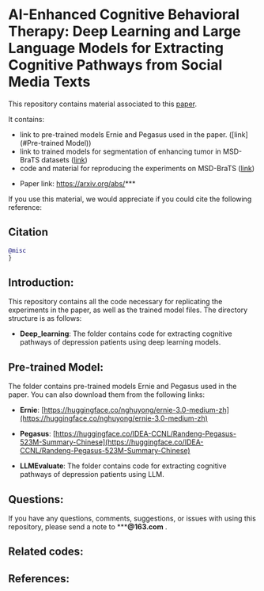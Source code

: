 # AI-Enhanced Cognitive Behavioral Therapy: Deep Learning and Large Language Models for Extracting Cognitive Pathways from Social Media Texts


This repository contains material associated to this [paper](#Citation).

It contains:
- link to pre-trained models Ernie and Pegasus used in the paper. ([link](#Pre-trained Model))
- link to trained models for segmentation of enhancing tumor in MSD-BraTS datasets ([link](#Trained-nnU-net-models))
- code and material for reproducing the experiments on MSD-BraTS ([link](#Contents-for-reproducing-MSD-BraTS-experiments))
* Paper link: https://arxiv.org/abs/***

If you use this material, we would appreciate if you could cite the following reference:
## Citation
```bibtex
@misc
}
```

## Introduction:
This repository contains all the code necessary for replicating the experiments in the paper, as well as the trained model files.
The directory structure is as follows:
 
* **Deep_learning**:
The folder contains code for extracting cognitive pathways of depression patients using deep learning models.

## Pre-trained Model:
The folder contains pre-trained models Ernie and Pegasus used in the paper. You can also download them from the following links:
  * **Ernie**: [https://huggingface.co/nghuyong/ernie-3.0-medium-zh](https://huggingface.co/nghuyong/ernie-3.0-medium-zh)
  * **Pegasus**: [https://huggingface.co/IDEA-CCNL/Randeng-Pegasus-523M-Summary-Chinese](https://huggingface.co/IDEA-CCNL/Randeng-Pegasus-523M-Summary-Chinese)

* **LLMEvaluate**:
The folder contains code for extracting cognitive pathways of depression patients using LLM.


## Questions:
If you have any questions, comments, suggestions, or issues with using this repository, please send a note to *****@163.com** . 


## Related codes:

## References:
